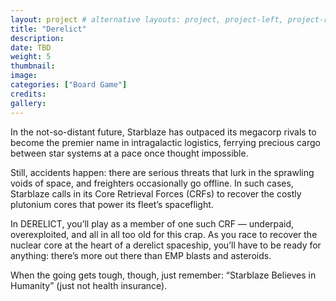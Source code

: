 ```yaml
---
layout: project # alternative layouts: project, project-left, project-right, project-top
title: "Derelict"
description: 
date: TBD
weight: 5
thumbnail:  
image:
categories: ["Board Game"]
credits:
gallery:
---
```

In the not-so-distant future, Starblaze has outpaced its megacorp rivals to become the premier name in intragalactic logistics, ferrying precious cargo between star systems at a pace once thought impossible.
  
Still, accidents happen: there are serious threats that lurk in the sprawling voids of space, and freighters occasionally go offline. In such cases, Starblaze calls in its Core Retrieval Forces (CRFs) to recover the costly plutonium cores that power its fleet’s spaceflight.

In DERELICT, you’ll play as a member of one such CRF — underpaid, overexploited, and all in all too old for this crap. As you race to recover the nuclear core at the heart of a derelict spaceship, you’ll have to be ready for anything: there’s more out there than EMP blasts and asteroids.

When the going gets tough, though, just remember: “Starblaze Believes in Humanity” (just not health insurance).
